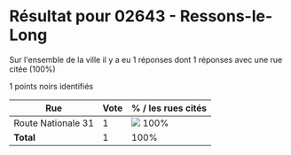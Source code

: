 # Résultat pour 02643 - Ressons-le-Long

Sur l'ensemble de la ville il y a eu 1 réponses dont 1 réponses avec une rue citée (100%)

1 points noirs identifiés

| Rue | Vote | % / les rues cités|
|-----|------|-------------------|
| Route Nationale 31 | 1 | <img src="../../img/bar_100.gif" />&nbsp;100%|
| **Total** | 1 | 100%|
